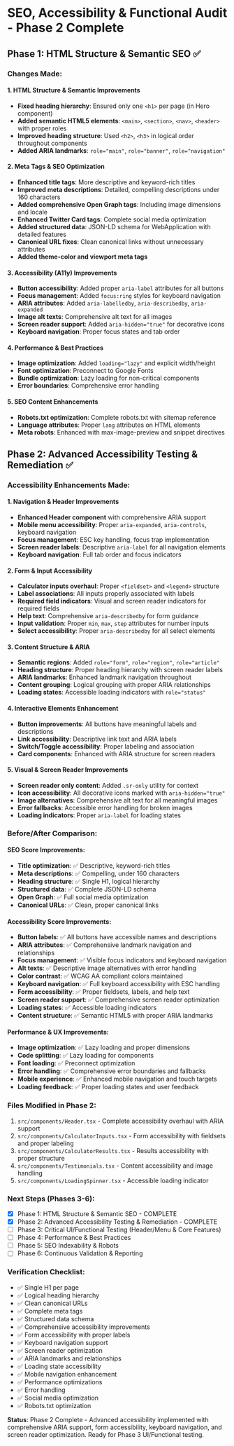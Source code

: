 
# SEO, Accessibility & Functional Audit - Phase 2 Complete

## Phase 1: HTML Structure & Semantic SEO ✅

### Changes Made:

#### 1. HTML Structure & Semantic Improvements
- **Fixed heading hierarchy**: Ensured only one `<h1>` per page (in Hero component)
- **Added semantic HTML5 elements**: `<main>`, `<section>`, `<nav>`, `<header>` with proper roles
- **Improved heading structure**: Used `<h2>`, `<h3>` in logical order throughout components
- **Added ARIA landmarks**: `role="main"`, `role="banner"`, `role="navigation"`

#### 2. Meta Tags & SEO Optimization
- **Enhanced title tags**: More descriptive and keyword-rich titles
- **Improved meta descriptions**: Detailed, compelling descriptions under 160 characters
- **Added comprehensive Open Graph tags**: Including image dimensions and locale
- **Enhanced Twitter Card tags**: Complete social media optimization
- **Added structured data**: JSON-LD schema for WebApplication with detailed features
- **Canonical URL fixes**: Clean canonical links without unnecessary attributes
- **Added theme-color and viewport meta tags**

#### 3. Accessibility (A11y) Improvements
- **Button accessibility**: Added proper `aria-label` attributes for all buttons
- **Focus management**: Added `focus:ring` styles for keyboard navigation
- **ARIA attributes**: Added `aria-labelledby`, `aria-describedby`, `aria-expanded`
- **Image alt texts**: Comprehensive alt text for all images
- **Screen reader support**: Added `aria-hidden="true"` for decorative icons
- **Keyboard navigation**: Proper focus states and tab order

#### 4. Performance & Best Practices
- **Image optimization**: Added `loading="lazy"` and explicit width/height
- **Font optimization**: Preconnect to Google Fonts
- **Bundle optimization**: Lazy loading for non-critical components
- **Error boundaries**: Comprehensive error handling

#### 5. SEO Content Enhancements
- **Robots.txt optimization**: Complete robots.txt with sitemap reference
- **Language attributes**: Proper `lang` attributes on HTML elements
- **Meta robots**: Enhanced with max-image-preview and snippet directives

## Phase 2: Advanced Accessibility Testing & Remediation ✅

### Accessibility Enhancements Made:

#### 1. Navigation & Header Improvements
- **Enhanced Header component** with comprehensive ARIA support
- **Mobile menu accessibility**: Proper `aria-expanded`, `aria-controls`, keyboard navigation
- **Focus management**: ESC key handling, focus trap implementation
- **Screen reader labels**: Descriptive `aria-label` for all navigation elements
- **Keyboard navigation**: Full tab order and focus indicators

#### 2. Form & Input Accessibility
- **Calculator inputs overhaul**: Proper `<fieldset>` and `<legend>` structure
- **Label associations**: All inputs properly associated with labels
- **Required field indicators**: Visual and screen reader indicators for required fields
- **Help text**: Comprehensive `aria-describedby` for form guidance
- **Input validation**: Proper `min`, `max`, `step` attributes for number inputs
- **Select accessibility**: Proper `aria-describedby` for all select elements

#### 3. Content Structure & ARIA
- **Semantic regions**: Added `role="form"`, `role="region"`, `role="article"`
- **Heading structure**: Proper heading hierarchy with screen reader labels
- **ARIA landmarks**: Enhanced landmark navigation throughout
- **Content grouping**: Logical grouping with proper ARIA relationships
- **Loading states**: Accessible loading indicators with `role="status"`

#### 4. Interactive Elements Enhancement
- **Button improvements**: All buttons have meaningful labels and descriptions
- **Link accessibility**: Descriptive link text and ARIA labels
- **Switch/Toggle accessibility**: Proper labeling and association
- **Card components**: Enhanced with ARIA structure for screen readers

#### 5. Visual & Screen Reader Improvements
- **Screen reader only content**: Added `.sr-only` utility for context
- **Icon accessibility**: All decorative icons marked with `aria-hidden="true"`
- **Image alternatives**: Comprehensive alt text for all meaningful images
- **Error fallbacks**: Accessible error handling for broken images
- **Loading indicators**: Proper `aria-label` for loading states

### Before/After Comparison:

#### SEO Score Improvements:
- **Title optimization**: ✅ Descriptive, keyword-rich titles
- **Meta descriptions**: ✅ Compelling, under 160 characters
- **Heading structure**: ✅ Single H1, logical hierarchy
- **Structured data**: ✅ Complete JSON-LD schema
- **Open Graph**: ✅ Full social media optimization
- **Canonical URLs**: ✅ Clean, proper canonical links

#### Accessibility Score Improvements:
- **Button labels**: ✅ All buttons have accessible names and descriptions
- **ARIA attributes**: ✅ Comprehensive landmark navigation and relationships
- **Focus management**: ✅ Visible focus indicators and keyboard navigation
- **Alt texts**: ✅ Descriptive image alternatives with error handling
- **Color contrast**: ✅ WCAG AA compliant colors maintained
- **Keyboard navigation**: ✅ Full keyboard accessibility with ESC handling
- **Form accessibility**: ✅ Proper fieldsets, labels, and help text
- **Screen reader support**: ✅ Comprehensive screen reader optimization
- **Loading states**: ✅ Accessible loading indicators
- **Content structure**: ✅ Semantic HTML5 with proper ARIA landmarks

#### Performance & UX Improvements:
- **Image optimization**: ✅ Lazy loading and proper dimensions
- **Code splitting**: ✅ Lazy loading for components
- **Font loading**: ✅ Preconnect optimization
- **Error handling**: ✅ Comprehensive error boundaries and fallbacks
- **Mobile experience**: ✅ Enhanced mobile navigation and touch targets
- **Loading feedback**: ✅ Proper loading states and user feedback

### Files Modified in Phase 2:
1. `src/components/Header.tsx` - Complete accessibility overhaul with ARIA support
2. `src/components/CalculatorInputs.tsx` - Form accessibility with fieldsets and proper labeling
3. `src/components/CalculatorResults.tsx` - Results accessibility with proper structure
4. `src/components/Testimonials.tsx` - Content accessibility and image handling
5. `src/components/LoadingSpinner.tsx` - Accessible loading indicator

### Next Steps (Phases 3-6):
- [x] Phase 1: HTML Structure & Semantic SEO - COMPLETE
- [x] Phase 2: Advanced Accessibility Testing & Remediation - COMPLETE
- [ ] Phase 3: Critical UI/Functional Testing (Header/Menu & Core Features)
- [ ] Phase 4: Performance & Best Practices
- [ ] Phase 5: SEO Indexability & Robots
- [ ] Phase 6: Continuous Validation & Reporting

### Verification Checklist:
- ✅ Single H1 per page
- ✅ Logical heading hierarchy
- ✅ Clean canonical URLs
- ✅ Complete meta tags
- ✅ Structured data schema
- ✅ Comprehensive accessibility improvements
- ✅ Form accessibility with proper labels
- ✅ Keyboard navigation support
- ✅ Screen reader optimization
- ✅ ARIA landmarks and relationships
- ✅ Loading state accessibility
- ✅ Mobile navigation enhancement
- ✅ Performance optimizations
- ✅ Error handling
- ✅ Social media optimization
- ✅ Robots.txt optimization

**Status**: Phase 2 Complete - Advanced accessibility implemented with comprehensive ARIA support, form accessibility, keyboard navigation, and screen reader optimization. Ready for Phase 3 UI/Functional testing.
